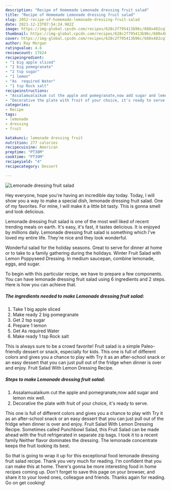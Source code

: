 ```yaml
---
description: "Recipe of Homemade Lemonade dressing fruit salad"
title: "Recipe of Homemade Lemonade dressing fruit salad"
slug: 2052-recipe-of-homemade-lemonade-dressing-fruit-salad
date: 2021-12-23T07:54:24.982Z
image: https://img-global.cpcdn.com/recipes/628c2f795413b96c/680x482cq70/lemonade-dressing-fruit-salad-recipe-main-photo.jpg
thumbnail: https://img-global.cpcdn.com/recipes/628c2f795413b96c/680x482cq70/lemonade-dressing-fruit-salad-recipe-main-photo.jpg
cover: https://img-global.cpcdn.com/recipes/628c2f795413b96c/680x482cq70/lemonade-dressing-fruit-salad-recipe-main-photo.jpg
author: Ray Morgan
ratingvalue: 4.6
reviewcount: 17624
recipeingredient:
- "1 big apple sliced"
- "2 big pomegranate"
- "2 tsp sugar"
- "1 lemon"
- "As  required Water"
- "1 tsp Rock salt"
recipeinstructions:
- "Assalamualaikum cut the apple and pomegranate,now add sugar and lemon mix well."
- "Decorative the plate with fruit of your choice, it's ready to serve."
categories:
- Recipe
tags:
- lemonade
- dressing
- fruit

katakunci: lemonade dressing fruit 
nutrition: 277 calories
recipecuisine: American
preptime: "PT38M"
cooktime: "PT39M"
recipeyield: "4"
recipecategory: Dessert

---
```



![Lemonade dressing fruit salad](https://img-global.cpcdn.com/recipes/628c2f795413b96c/680x482cq70/lemonade-dressing-fruit-salad-recipe-main-photo.jpg)

Hey everyone, hope you're having an incredible day today. Today, I will show you a way to make a special dish, lemonade dressing fruit salad. One of my favorites. For mine, I will make it a little bit tasty. This is gonna smell and look delicious.

Lemonade dressing fruit salad is one of the most well liked of recent trending meals on earth. It's easy, it's fast, it tastes delicious. It is enjoyed by millions daily. Lemonade dressing fruit salad is something which I've loved my entire life. They're nice and they look wonderful.

Wonderful salad for the holiday seasons. Great to serve for dinner at home or to take to a family gathering during the holidays. Winter Fruit Salad with Lemon Poppyseed Dressing. In medium saucepan, combine lemonade, eggs, and sugar.


To begin with this particular recipe, we have to prepare a few components. You can have lemonade dressing fruit salad using 6 ingredients and 2 steps. Here is how you can achieve that.

<!--inarticleads1-->

##### The ingredients needed to make Lemonade dressing fruit salad:

1. Take 1 big apple sliced
1. Make ready 2 big pomegranate
1. Get 2 tsp sugar
1. Prepare 1 lemon
1. Get As  required Water
1. Make ready 1 tsp Rock salt


This is always sure to be a crowd favorite! Fruit salad is a simple Paleo-friendly dessert or snack, especially for kids. This one is full of different colors and gives you a chance to play with Try it as an after-school snack or an easy dessert that you can just pull out of the fridge when dinner is over and enjoy. Fruit Salad With Lemon Dressing Recipe. 

<!--inarticleads2-->

##### Steps to make Lemonade dressing fruit salad:

1. Assalamualaikum cut the apple and pomegranate,now add sugar and lemon mix well.
1. Decorative the plate with fruit of your choice, it's ready to serve.


This one is full of different colors and gives you a chance to play with Try it as an after-school snack or an easy dessert that you can just pull out of the fridge when dinner is over and enjoy. Fruit Salad With Lemon Dressing Recipe. Sometimes called Punchbowl Salad, this Fruit Salad can be made ahead with the fruit refrigerated in separate zip bags. I took it to a recent family Neither flavor dominates the dressing. The lemonade concentrate keeps the fruit looking its best. 

So that is going to wrap it up for this exceptional food lemonade dressing fruit salad recipe. Thank you very much for reading. I'm confident that you can make this at home. There's gonna be more interesting food in home recipes coming up. Don't forget to save this page on your browser, and share it to your loved ones, colleague and friends. Thanks again for reading. Go on get cooking!

